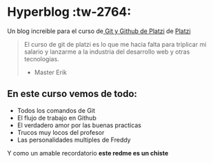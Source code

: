 # Hyperblog :tw-2764:
Un blog increible para el curso de[ Git y Github de Platzi](https://platzi.com/clases/1557-git-github " Git y Github de Platzi") de [Platzi](https://platzi.com/home "Platzi") 
>El curso de git de platzi es lo que me hacia falta para triplicar mi salario y lanzarme a la industria del desarrollo web y otras tecnologias.
> - Master Erik

## En este curso vemos de todo:
* Todos los comandos de Git
* El flujo de trabajo en Github
* El verdadero amor por las buenas practicas
* Trucos muy locos del profesor
* Las personalidades multiples de Freddy

Y como un amable recordatorio **este redme es un chiste**

